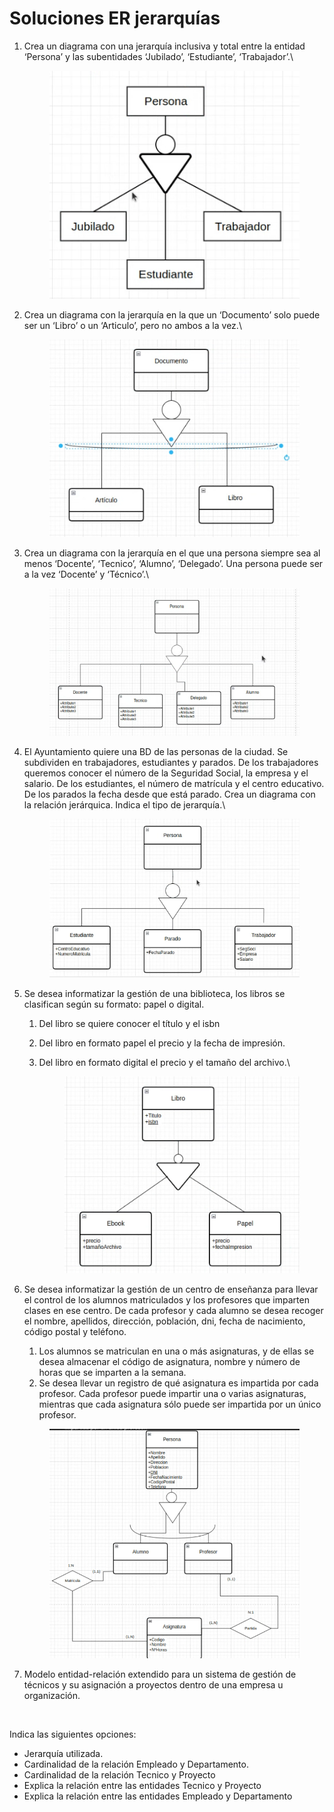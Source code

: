 # Soluciones ER jerarquías

1.  Crea un diagrama con una jerarquía inclusiva y total entre la entidad ‘Persona’ y las subentidades ‘Jubilado’, ‘Estudiante’, ‘Trabajador’.\


    <figure><img src="../../../../.gitbook/assets/image (159).png" alt=""><figcaption></figcaption></figure>
2.  Crea un diagrama con la jerarquía en la que un ‘Documento’ solo puede ser un ‘Libro’ o un ‘Articulo’, pero no ambos a la vez.\


    <figure><img src="../../../../.gitbook/assets/image (160).png" alt=""><figcaption></figcaption></figure>
3.  Crea un diagrama con la jerarquía en el que una persona siempre sea al menos ‘Docente’, ‘Tecnico’, ‘Alumno’, ‘Delegado’. Una persona puede ser a la vez ‘Docente’ y ‘Técnico’.\


    <figure><img src="../../../../.gitbook/assets/image (161).png" alt=""><figcaption></figcaption></figure>
4.  El Ayuntamiento quiere una BD de las personas de la ciudad. Se subdividen en  trabajadores, estudiantes y parados. De los trabajadores queremos conocer el número de la Seguridad Social, la empresa y el salario. De los estudiantes, el número de matrícula y el centro educativo. De los parados la fecha desde que está parado. Crea un diagrama con la relación jerárquica. Indica el tipo de jerarquía.\


    <figure><img src="../../../../.gitbook/assets/image.png" alt=""><figcaption></figcaption></figure>
5. Se desea informatizar la gestión de una biblioteca, los libros se clasifican según su formato: papel o digital.&#x20;
   1. Del libro se quiere conocer el título y el isbn
   2. Del libro en formato papel el precio y la fecha de impresión.
   3.  Del libro en formato digital el precio y el tamaño del archivo.\


       <figure><img src="../../../../.gitbook/assets/image (1).png" alt=""><figcaption></figcaption></figure>
6.  Se desea informatizar la gestión de un centro de enseñanza para llevar el control de los alumnos matriculados y los profesores que imparten clases en ese centro. De cada profesor y cada alumno se desea recoger el nombre, apellidos, dirección, población, dni, fecha de nacimiento, código postal y teléfono.

    1. Los alumnos se matriculan en una o más asignaturas, y de ellas se desea almacenar el código de asignatura, nombre y número de horas que se imparten a la semana.
    2. Se desea llevar un registro de qué asignatura es impartida por cada profesor. Cada profesor puede impartir una o varias asignaturas, mientras que cada asignatura sólo puede ser impartida por un único profesor.

    <figure><img src="../../../../.gitbook/assets/image (2).png" alt=""><figcaption></figcaption></figure>
7. Modelo entidad-relación extendido para un sistema de gestión de técnicos y su asignación a proyectos dentro de una empresa u organización.

<figure><img src="https://lh6.googleusercontent.com/8-ENbdBmoALb9jboO1QT9s0CMHBSiuHNPiAMlHCV0zXryccZojyWlSmw6Lg92ZNPECCQnJJNcpYEGCXp2UCRRvqqWituoHdhG3Ep_oWlRvp5lN1w9CVXvGh0OF0OMQIHcAfk3uVQ2xirdYWDMZFc_A" alt=""><figcaption></figcaption></figure>

Indica las siguientes opciones:

* Jerarquía utilizada.
* Cardinalidad de la relación Empleado y Departamento.
* Cardinalidad de la relación Tecnico y Proyecto
* Explica la relación entre las entidades Tecnico y Proyecto
* Explica la relación entre las entidades Empleado y Departamento
